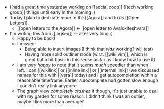 - I had a great time yesterday working on [[social coop]] [[tech working group]] things until early in the morning :)
- Today I plan to dedicate more to the [[Agora]] and to its [[Open Letters]].
	- [[open letters to the Agora]] <- [[open letter to Avalokiteshvara]]
- I'm writing this from [[logseq]] -- after very long :)
	- Happy to be back!
	- I missed:
		- Being able to insert images (I think that *was* working? will test)
		- Having more solid outliner mode (w.r.t. [[wiki vim]], which is great but a bit basic in this sense as far as I know how to use it)
	- I am *very happy* to note that it seems *much* speedier than when I left. I can [[wikilink]] or [[inline link]] or [[internal link]] (we discussed names for this with [[vera]] today) and I get autocompletion within a reasonable timeframe. Earlier autocomplete had gotten slow enough I couldn't really link anymore.
  - The graph view *completely crashes* it though, it's just unable to deal with my garden for some reason. I didn't think I was an outlier, maybe I link more than average?
